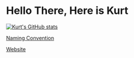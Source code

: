 # Hello There, Here is Kurt

[![Kurt's GitHub stats](https://github-readme-stats.vercel.app/api/top-langs/?username=kurtb03&show_icons=true&langs_count=5&theme=dracula)](https://github.com/kurtb03)

[Naming Convention](https://solarsystem.nasa.gov/moons/jupiter-moons/overview/?page=0&per_page=40&order=name+asc&search=&placeholder=Enter+moon+name&condition_1=9%3Aparent_id&condition_2=moon%3Abody_type%3Ailike "NASA")

[Website](https://www.kurt-brunner.de)
